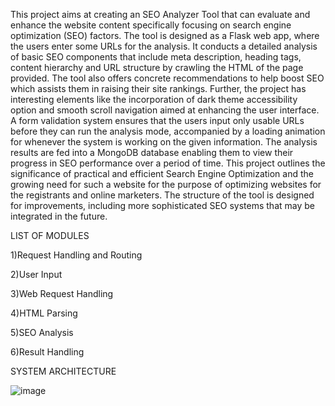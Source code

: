 This project aims at creating an SEO Analyzer Tool that can evaluate and enhance the website content specifically focusing on search engine optimization (SEO) factors. The tool is designed as a Flask web app, where the users enter some URLs for the analysis. It conducts a detailed analysis of basic SEO components that include meta description, heading tags, content hierarchy and URL structure by crawling the HTML of the page provided. The tool also offers concrete recommendations to help boost SEO which assists them in raising their site rankings. Further, the project has interesting elements like the incorporation of dark theme accessibility option and smooth scroll navigation aimed at enhancing the user interface. A form validation system ensures that the users input only usable URLs before they can run the analysis mode, accompanied by a loading animation for whenever the system is working on the given information. The analysis results are fed into a MongoDB database enabling them to view their progress in SEO performance over a period of time. This project outlines the significance of practical and efficient Search Engine Optimization and the growing need for such a website for the purpose of optimizing websites for the registrants and online marketers. The structure of the tool is designed for improvements, including more sophisticated SEO systems that may be integrated in the future.

LIST OF MODULES

1)Request Handling and Routing

2)User Input

3)Web Request Handling

4)HTML Parsing

5)SEO Analysis

6)Result Handling

SYSTEM ARCHITECTURE 

![image](https://github.com/user-attachments/assets/322f2c2c-5e0e-402c-b2f3-24a2ef7284ab)


